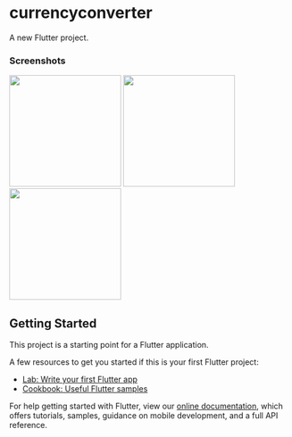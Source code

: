 # currencyconverter

A new Flutter project.

### Screenshots

<img src='https://user-images.githubusercontent.com/68690056/119190134-9e0cfc80-ba85-11eb-806d-801c8f634097.png' width='200' /> <img src='https://user-images.githubusercontent.com/68690056/119190130-9c433900-ba85-11eb-879e-fd69e4b1feb5.png' width='200' /> <img src='https://user-images.githubusercontent.com/68690056/119190133-9d746600-ba85-11eb-9716-ffd46ca637d2.png' width='200' /> 

## Getting Started

This project is a starting point for a Flutter application.

A few resources to get you started if this is your first Flutter project:

- [Lab: Write your first Flutter app](https://flutter.dev/docs/get-started/codelab)
- [Cookbook: Useful Flutter samples](https://flutter.dev/docs/cookbook)

For help getting started with Flutter, view our
[online documentation](https://flutter.dev/docs), which offers tutorials,
samples, guidance on mobile development, and a full API reference.
